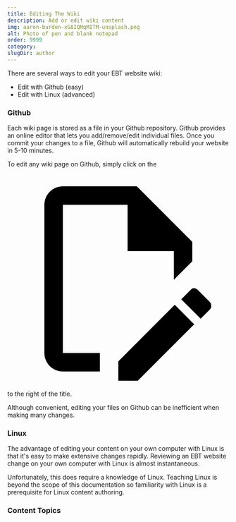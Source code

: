 ```yaml
---
title: Editing The Wiki
description: Add or edit wiki content 
img: aaron-burden-xG8IQMqMITM-unsplash.png
alt: Photo of pen and blank notepad
order: 9999
category:
slugDir: author
---
```

There are several ways to edit your EBT website wiki:

* Edit with Github (easy)
* Edit with Linux (advanced)

### Github
Each wiki page is stored as a file in your Github repository.
Github provides an online editor that
lets you add/remove/edit individual files.
Once you commit your changes to a file, Github
will automatically rebuild your website in 5-10 minutes.

To edit any wiki page on Github, simply click on the <span class="v-btn__content" style="display:inline"><span aria-hidden="true" class="v-icon notranslate theme--light"><svg xmlns="http://www.w3.org/2000/svg" viewBox="0 0 24 24" role="img" aria-hidden="true" class="v-icon__svg"><path d="M10 20H6V4H13V9H18V12.1L20 10.1V8L14 2H6C4.9 2 4 2.9 4 4V20C4 21.1 4.9 22 6 22H10V20M20.2 13C20.3 13 20.5 13.1 20.6 13.2L21.9 14.5C22.1 14.7 22.1 15.1 21.9 15.3L20.9 16.3L18.8 14.2L19.8 13.2C19.9 13.1 20 13 20.2 13M20.2 16.9L14.1 23H12V20.9L18.1 14.8L20.2 16.9Z"></path></svg></span></span> to the right of the title.

Although convenient, editing your files on Github
can be inefficient when making many changes.

### Linux
The advantage of editing your content on your own computer
with Linux is that it's easy to make extensive changes
rapidly. 
Reviewing an EBT website change on your own computer 
with Linux is almost instantaneous.

Unfortunately, this does require a knowledge of Linux.
Teaching Linux is beyond the scope of this documentation
so familiarity with Linux is a prerequisite for
Linux content authoring.

### Content Topics


